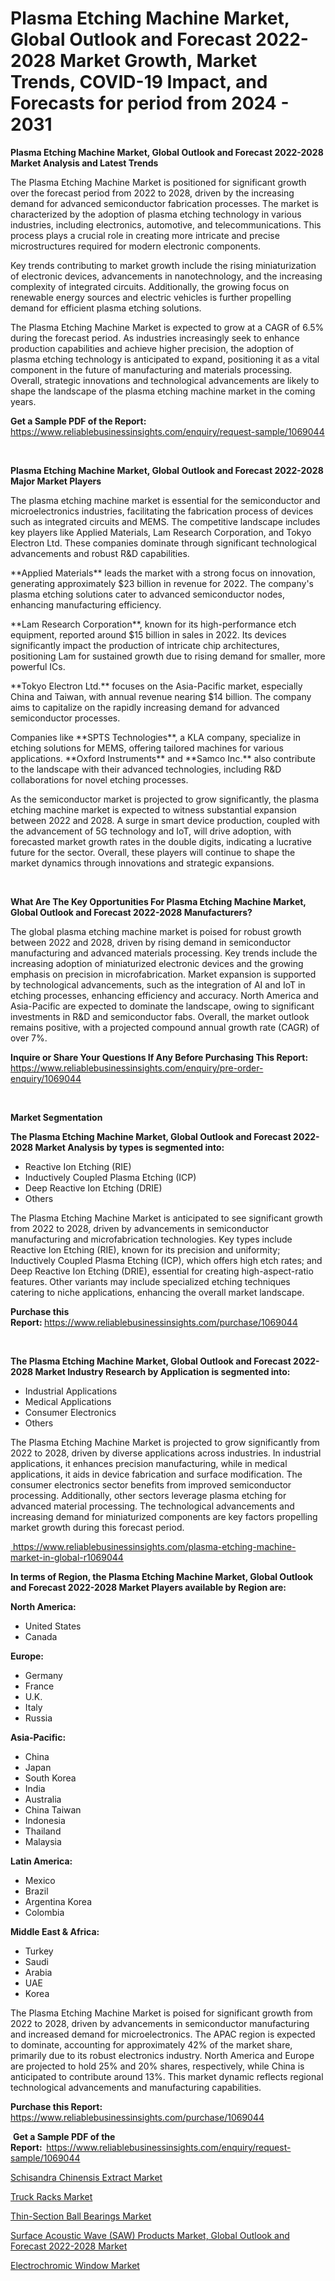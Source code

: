 <p><h1>Plasma Etching Machine Market, Global Outlook and Forecast 2022-2028 Market Growth, Market Trends, COVID-19 Impact, and Forecasts for period from 2024 - 2031</h1></p><p><strong>Plasma Etching Machine Market, Global Outlook and Forecast 2022-2028 Market Analysis and Latest Trends</strong></p>
<p><p>The Plasma Etching Machine Market is positioned for significant growth over the forecast period from 2022 to 2028, driven by the increasing demand for advanced semiconductor fabrication processes. The market is characterized by the adoption of plasma etching technology in various industries, including electronics, automotive, and telecommunications. This process plays a crucial role in creating more intricate and precise microstructures required for modern electronic components.</p><p>Key trends contributing to market growth include the rising miniaturization of electronic devices, advancements in nanotechnology, and the increasing complexity of integrated circuits. Additionally, the growing focus on renewable energy sources and electric vehicles is further propelling demand for efficient plasma etching solutions.</p><p>The Plasma Etching Machine Market is expected to grow at a CAGR of 6.5% during the forecast period. As industries increasingly seek to enhance production capabilities and achieve higher precision, the adoption of plasma etching technology is anticipated to expand, positioning it as a vital component in the future of manufacturing and materials processing. Overall, strategic innovations and technological advancements are likely to shape the landscape of the plasma etching machine market in the coming years.</p></p>
<p><strong>Get a Sample PDF of the Report:&nbsp;</strong> <a href="https://www.reliablebusinessinsights.com/enquiry/request-sample/1069044">https://www.reliablebusinessinsights.com/enquiry/request-sample/1069044</a></p>
<p>&nbsp;</p>
<p><strong>Plasma Etching Machine Market, Global Outlook and Forecast 2022-2028 Major Market Players</strong></p>
<p><p>The plasma etching machine market is essential for the semiconductor and microelectronics industries, facilitating the fabrication process of devices such as integrated circuits and MEMS. The competitive landscape includes key players like Applied Materials, Lam Research Corporation, and Tokyo Electron Ltd. These companies dominate through significant technological advancements and robust R&D capabilities.</p><p>**Applied Materials** leads the market with a strong focus on innovation, generating approximately $23 billion in revenue for 2022. The company's plasma etching solutions cater to advanced semiconductor nodes, enhancing manufacturing efficiency.</p><p>**Lam Research Corporation**, known for its high-performance etch equipment, reported around $15 billion in sales in 2022. Its devices significantly impact the production of intricate chip architectures, positioning Lam for sustained growth due to rising demand for smaller, more powerful ICs.</p><p>**Tokyo Electron Ltd.** focuses on the Asia-Pacific market, especially China and Taiwan, with annual revenue nearing $14 billion. The company aims to capitalize on the rapidly increasing demand for advanced semiconductor processes.</p><p>Companies like **SPTS Technologies**, a KLA company, specialize in etching solutions for MEMS, offering tailored machines for various applications. **Oxford Instruments** and **Samco Inc.** also contribute to the landscape with their advanced technologies, including R&D collaborations for novel etching processes.</p><p>As the semiconductor market is projected to grow significantly, the plasma etching machine market is expected to witness substantial expansion between 2022 and 2028. A surge in smart device production, coupled with the advancement of 5G technology and IoT, will drive adoption, with forecasted market growth rates in the double digits, indicating a lucrative future for the sector. Overall, these players will continue to shape the market dynamics through innovations and strategic expansions.</p></p>
<p>&nbsp;</p>
<p><strong>What Are The Key Opportunities For Plasma Etching Machine Market, Global Outlook and Forecast 2022-2028 Manufacturers?</strong></p>
<p><p>The global plasma etching machine market is poised for robust growth between 2022 and 2028, driven by rising demand in semiconductor manufacturing and advanced materials processing. Key trends include the increasing adoption of miniaturized electronic devices and the growing emphasis on precision in microfabrication. Market expansion is supported by technological advancements, such as the integration of AI and IoT in etching processes, enhancing efficiency and accuracy. North America and Asia-Pacific are expected to dominate the landscape, owing to significant investments in R&D and semiconductor fabs. Overall, the market outlook remains positive, with a projected compound annual growth rate (CAGR) of over 7%.</p></p>
<p><strong>Inquire or Share Your Questions If Any Before Purchasing This Report:</strong> <a href="https://www.reliablebusinessinsights.com/enquiry/pre-order-enquiry/1069044">https://www.reliablebusinessinsights.com/enquiry/pre-order-enquiry/1069044</a></p>
<p>&nbsp;</p>
<p><strong>Market Segmentation</strong></p>
<p><strong>The Plasma Etching Machine Market, Global Outlook and Forecast 2022-2028 Market Analysis by types is segmented into:</strong></p>
<p><ul><li>Reactive Ion Etching (RIE)</li><li>Inductively Coupled Plasma Etching (ICP)</li><li>Deep Reactive Ion Etching (DRIE)</li><li>Others</li></ul></p>
<p><p>The Plasma Etching Machine Market is anticipated to see significant growth from 2022 to 2028, driven by advancements in semiconductor manufacturing and microfabrication technologies. Key types include Reactive Ion Etching (RIE), known for its precision and uniformity; Inductively Coupled Plasma Etching (ICP), which offers high etch rates; and Deep Reactive Ion Etching (DRIE), essential for creating high-aspect-ratio features. Other variants may include specialized etching techniques catering to niche applications, enhancing the overall market landscape.</p></p>
<p><strong>Purchase this Report:&nbsp;</strong><a href="https://www.reliablebusinessinsights.com/purchase/1069044">https://www.reliablebusinessinsights.com/purchase/1069044</a></p>
<p>&nbsp;</p>
<p><strong>The Plasma Etching Machine Market, Global Outlook and Forecast 2022-2028 Market Industry Research by Application is segmented into:</strong></p>
<p><ul><li>Industrial Applications</li><li>Medical Applications</li><li>Consumer Electronics</li><li>Others</li></ul></p>
<p><p>The Plasma Etching Machine Market is projected to grow significantly from 2022 to 2028, driven by diverse applications across industries. In industrial applications, it enhances precision manufacturing, while in medical applications, it aids in device fabrication and surface modification. The consumer electronics sector benefits from improved semiconductor processing. Additionally, other sectors leverage plasma etching for advanced material processing. The technological advancements and increasing demand for miniaturized components are key factors propelling market growth during this forecast period.</p></p>
<p><a href="https://www.reliablebusinessinsights.com/plasma-etching-machine-market-in-global-r1069044">&nbsp;https://www.reliablebusinessinsights.com/plasma-etching-machine-market-in-global-r1069044</a></p>
<p><strong>In terms of Region, the Plasma Etching Machine Market, Global Outlook and Forecast 2022-2028 Market Players available by Region are:</strong></p>
<p>
    <p> <strong> North America: </strong>
        <ul>
            <li>United States</li>
            <li>Canada</li>
        </ul>
        </p> 
    <p> <strong> Europe: </strong>
        <ul>
            <li>Germany</li>
            <li>France</li>
            <li>U.K.</li>
            <li>Italy</li>
            <li>Russia</li>
        </ul>
        </p> 
    <p> <strong> Asia-Pacific: </strong>
        <ul>
            <li>China</li>
            <li>Japan</li>
            <li>South Korea</li>
            <li>India</li>
            <li>Australia</li>
            <li>China Taiwan</li>
            <li>Indonesia</li>
            <li>Thailand</li>
            <li>Malaysia</li>
        </ul>
        </p> 
    <p> <strong> Latin America: </strong>
        <ul>
            <li>Mexico</li>
            <li>Brazil</li>
            <li>Argentina Korea</li>
            <li>Colombia</li>
        </ul>
        </p> 
    <p> <strong> Middle East & Africa: </strong>
        <ul>
            <li>Turkey</li>
            <li>Saudi</li>
            <li>Arabia</li>
            <li>UAE</li>
            <li>Korea</li>
        </ul>
    </p>
    </p>
<p><p>The Plasma Etching Machine Market is poised for significant growth from 2022 to 2028, driven by advancements in semiconductor manufacturing and increased demand for microelectronics. The APAC region is expected to dominate, accounting for approximately 42% of the market share, primarily due to its robust electronics industry. North America and Europe are projected to hold 25% and 20% shares, respectively, while China is anticipated to contribute around 13%. This market dynamic reflects regional technological advancements and manufacturing capabilities.</p></p>
<p><strong>Purchase this Report: </strong><a href="https://www.reliablebusinessinsights.com/purchase/1069044">https://www.reliablebusinessinsights.com/purchase/1069044</a></p>
<p>&nbsp;<strong>Get a Sample PDF of the Report:&nbsp;&nbsp;</strong><a href="https://www.reliablebusinessinsights.com/enquiry/request-sample/1069044">https://www.reliablebusinessinsights.com/enquiry/request-sample/1069044</a></p>
<p><strong></strong></p>
<p><p><a href="https://medium.com/@veroniceroa846/the-schisandra-chinensis-extract-market-has-witnessed-significant-growth-in-recent-years-and-490fa560bf35">Schisandra Chinensis Extract Market</a></p><p><a href="https://www.linkedin.com/pulse/strategic-market-insights-navigating-global-truck-racks-landscape-qww8f?trackingId=mcNP8FBJQc2RLfBB1WkZtw%3D%3D">Truck Racks Market</a></p><p><a href="https://medium.com/@perkinscortes1521/the-global-thin-section-ball-bearings-market-is-at-the-forefront-of-innovation-driving-rapid-ae113f5747cc">Thin-Section Ball Bearings Market</a></p><p><a href="https://github.com/MegiBogdani1953/Market-Research-Report-List-1/blob/main/surface-acoustic-wave-saw-products-market-global-outlook-and-forecast-2022-2028-market.md">Surface Acoustic Wave (SAW) Products Market, Global Outlook and Forecast 2022-2028 Market</a></p><p><a href="https://issuu.com/reportprime-2/docs/electrochromic-window-market-size-2_340f1db41eb176">Electrochromic Window Market</a></p></p>